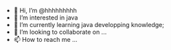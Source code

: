 - 👋 Hi, I’m @hhhhhhhhh
- 👀 I’m interested in java
- 🌱 I’m currently learning java developping knowledge;
- 💞️ I’m looking to collaborate on ...
- 📫 How to reach me ...

<!---
hhhhhzj/hhhhhzj is a ✨ special ✨ repository because its `README.md` (this file) appears on your GitHub profile.
You can click the Preview link to take a look at your changes.
--->
